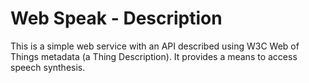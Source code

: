 # Web Speak - Description
This is a simple web service with an API described using 
W3C Web of Things metadata (a Thing Description).
It provides a means to access speech synthesis.
